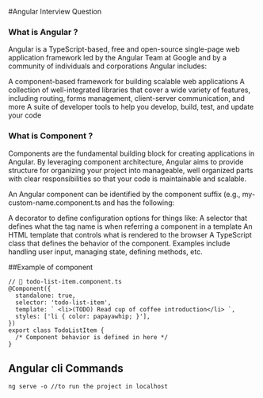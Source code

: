 #Angular Interview Question
### What is Angular ?
Angular is a TypeScript-based, free and open-source single-page web application framework led by the Angular Team at Google and by a community of individuals and corporations
Angular includes:

A component-based framework for building scalable web applications
A collection of well-integrated libraries that cover a wide variety of features, including routing, forms management, client-server communication, and more
A suite of developer tools to help you develop, build, test, and update your code

### What is Component ?
Components are the fundamental building block for creating applications in Angular. By leveraging component architecture, Angular aims to provide structure for organizing your project into manageable, well organized parts with clear responsibilities so that your code is maintainable and scalable.

An Angular component can be identified by the component suffix (e.g., my-custom-name.component.ts and has the following:

A decorator to define configuration options for things like:
A selector that defines what the tag name is when referring a component in a template
An HTML template that controls what is rendered to the browser
A TypeScript class that defines the behavior of the component. Examples include handling user input, managing state, defining methods, etc.

##Example of component 
```
// 📄 todo-list-item.component.ts
@Component({
  standalone: true,
  selector: 'todo-list-item',
  template: ` <li>(TODO) Read cup of coffee introduction</li> `,
  styles: ['li { color: papayawhip; }'],
})
export class TodoListItem {
  /* Component behavior is defined in here */
}
```
## Angular cli Commands 
```
ng serve -o //to run the project in localhost

```
